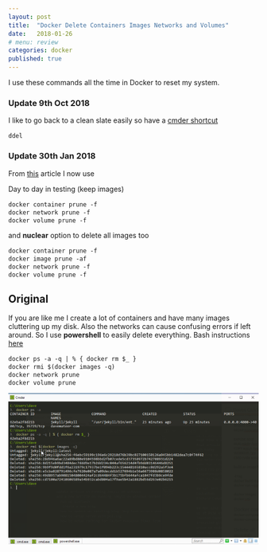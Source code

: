 ```yaml
---
layout: post
title:  "Docker Delete Containers Images Networks and Volumes"
date:   2018-01-26
# menu: review
categories: docker 
published: true 
---
```


I use these commands all the time in Docker to reset my system.

### Update 9th Oct 2018
I like to go back to a clean slate easily so have a [cmder shortcut](/cmder/2018/01/30/Cmder-Shell.html)
```
ddel
```

### Update 30th Jan 2018
From [this](https://stackoverflow.com/a/34616890/26086) article I now use 

Day to day in testing (keep images)
```
docker container prune -f 
docker network prune -f
docker volume prune -f

```
and **nuclear** option to delete all images too

```
docker container prune -f 
docker image prune -af
docker network prune -f
docker volume prune -f

```

## Original
If you are like me I create a lot of containers and have many images cluttering up my disk. Also the networks can cause confusing errors if left around. So I use **powershell** to easily delete everything. Bash instructions [here](https://www.elliotjreed.com/remove-all-docker-containers-volumes-networks-and-images/)

```
docker ps -a -q | % { docker rm $_ }
docker rmi $(docker images -q)
docker network prune
docker volume prune
```

![ps](/assets/2018-01-25-Docker/ps.png)


